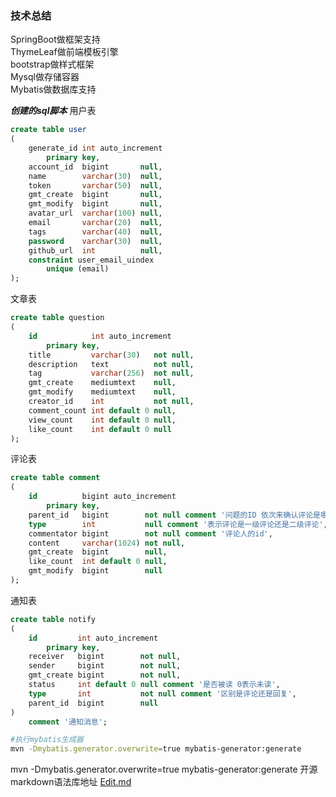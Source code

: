 ### 技术总结
SpringBoot做框架支持<br>
ThymeLeaf做前端模板引擎<br>
bootstrap做样式框架<br>
Mysql做存储容器 <br>
Mybatis做数据库支持

***创建的sql脚本***
用户表
```sql
create table user
(
    generate_id int auto_increment
        primary key,
    account_id  bigint       null,
    name        varchar(30)  null,
    token       varchar(50)  null,
    gmt_create  bigint       null,
    gmt_modify  bigint       null,
    avatar_url  varchar(100) null,
    email       varchar(20)  null,
    tags        varchar(40)  null,
    password    varchar(30)  null,
    github_url  int          null,
    constraint user_email_uindex
        unique (email)
);
```
文章表
```sql
create table question
(
    id            int auto_increment
        primary key,
    title         varchar(30)   not null,
    description   text          not null,
    tag           varchar(256)  not null,
    gmt_create    mediumtext    null,
    gmt_modify    mediumtext    null,
    creator_id    int           not null,
    comment_count int default 0 null,
    view_count    int default 0 null,
    like_count    int default 0 null
);

```
评论表
```sql
create table comment
(
    id          bigint auto_increment
        primary key,
    parent_id   bigint        not null comment '问题的ID 依次来确认评论是哪个问题下的',
    type        int           null comment '表示评论是一级评论还是二级评论',
    commentator bigint        not null comment '评论人的id',
    content     varchar(1024) not null,
    gmt_create  bigint        null,
    like_count  int default 0 null,
    gmt_modify  bigint        null
);
```
通知表
```sql
create table notify
(
    id         int auto_increment
        primary key,
    receiver   bigint        not null,
    sender     bigint        not null,
    gmt_create bigint        not null,
    status     int default 0 null comment '是否被读 0表示未读',
    type       int           not null comment '区别是评论还是回复',
    parent_id  bigint        null
)
    comment '通知消息';

```
```bash
#执行mybatis生成器
mvn -Dmybatis.generator.overwrite=true mybatis-generator:generate
```
mvn -Dmybatis.generator.overwrite=true mybatis-generator:generate
开源markdown语法库地址
[Edit.md](https://pandao.github.io/editor.md/en.html)